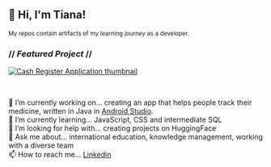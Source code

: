 ## :star2: Hi, I'm Tiana!
<sup>My repos contain artifacts of my learning journey as a developer.</sup>

### // ***Featured Project*** //


<a href="https://github.com/t4tiana/cash-register-application/blob/main/README.md">![Cash Register Application thumbnail](https://github.com/t4tiana/t4tiana/assets/118233338/2fa0fd63-4881-4587-861f-3be9a0d2a2e0)</a>




<br>

🔭 I’m currently working on... creating an app that helps people track their medicine, written in Java in [Android Studio](https://developer.android.com/studio?gad_source=1&gclid=CjwKCAiArLyuBhA7EiwA-qo80AAHyh5Wpg9OksUo1toz-dS-jJVh0i0PP6Jg0OXAOkuLKJlazOcNyRoCinYQAvD_BwE&gclsrc=aw.ds). <br>
🌱 I’m currently learning... JavaScript, CSS and intermediate SQL  <br>
🤔 I’m looking for help with... creating projects on HuggingFace  <br>
💬 Ask me about... international education, knowledge management, working with a diverse team  <br>
📫 How to reach me... [Linkedin](https://www.linkedin.com/in/tianasilva/)
